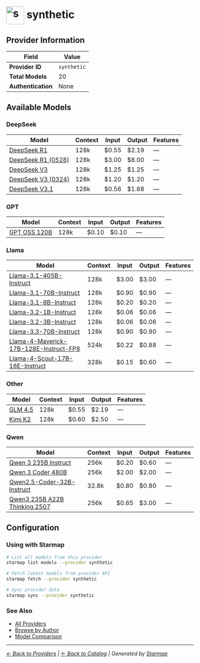 # <img src="https://raw.githubusercontent.com/agentstation/starmap/master/internal/embedded/catalog/providers/synthetic/logo.svg" alt="synthetic logo" width="48" height="48" style="vertical-align: middle;"> synthetic
  
## Provider Information
  
| Field | Value |
|---------|---------|
| **Provider ID** | `synthetic` |
| **Total Models** | 20 |
| **Authentication** | None |

  
## Available Models
  
### DeepSeek
  
| Model | Context | Input | Output | Features |
|---------|---------|---------|---------|---------|
| [DeepSeek R1](./models/deepseek-ai-deepseek-r1.md) | 128k | $0.55 | $2.19 | — |
| [DeepSeek R1 (0528)](./models/deepseek-ai-deepseek-r1-0528.md) | 128k | $3.00 | $8.00 | — |
| [DeepSeek V3](./models/deepseek-ai-deepseek-v3.md) | 128k | $1.25 | $1.25 | — |
| [DeepSeek V3 (0324)](./models/deepseek-ai-deepseek-v3-0324.md) | 128k | $1.20 | $1.20 | — |
| [DeepSeek V3.1](./models/deepseek-ai-deepseek-v3.1.md) | 128k | $0.56 | $1.68 | — |

  
### GPT
  
| Model | Context | Input | Output | Features |
|---------|---------|---------|---------|---------|
| [GPT OSS 120B](./models/openai-gpt-oss-120b.md) | 128k | $0.10 | $0.10 | — |

  
### Llama
  
| Model | Context | Input | Output | Features |
|---------|---------|---------|---------|---------|
| [Llama-3.1-405B-Instruct](./models/meta-llama-llama-3.1-405b-instruct.md) | 128k | $3.00 | $3.00 | — |
| [Llama-3.1-70B-Instruct](./models/meta-llama-llama-3.1-70b-instruct.md) | 128k | $0.90 | $0.90 | — |
| [Llama-3.1-8B-Instruct](./models/meta-llama-llama-3.1-8b-instruct.md) | 128k | $0.20 | $0.20 | — |
| [Llama-3.2-1B-Instruct](./models/meta-llama-llama-3.2-1b-instruct.md) | 128k | $0.06 | $0.06 | — |
| [Llama-3.2-3B-Instruct](./models/meta-llama-llama-3.2-3b-instruct.md) | 128k | $0.06 | $0.06 | — |
| [Llama-3.3-70B-Instruct](./models/meta-llama-llama-3.3-70b-instruct.md) | 128k | $0.90 | $0.90 | — |
| [Llama-4-Maverick-17B-128E-Instruct-FP8](./models/meta-llama-llama-4-maverick-17b-128e-instruct-fp8.md) | 524k | $0.22 | $0.88 | — |
| [Llama-4-Scout-17B-16E-Instruct](./models/meta-llama-llama-4-scout-17b-16e-instruct.md) | 328k | $0.15 | $0.60 | — |

  
### Other
  
| Model | Context | Input | Output | Features |
|---------|---------|---------|---------|---------|
| [GLM 4.5](./models/zai-org-glm-4.5.md) | 128k | $0.55 | $2.19 | — |
| [Kimi K2](./models/moonshotai-kimi-k2-instruct.md) | 128k | $0.60 | $2.50 | — |

  
### Qwen
  
| Model | Context | Input | Output | Features |
|---------|---------|---------|---------|---------|
| [Qwen 3 235B Instruct](./models/qwen-qwen-3-235b-a22b-instruct-2507.md) | 256k | $0.20 | $0.60 | — |
| [Qwen 3 Coder 480B](./models/qwen-qwen-3-coder-480b.md) | 256k | $2.00 | $2.00 | — |
| [Qwen2.5-Coder-32B-Instruct](./models/qwen-qwen2.5-coder-32b-instruct.md) | 32.8k | $0.80 | $0.80 | — |
| [Qwen3 235B A22B Thinking 2507](./models/qwen-qwen3-235b-a22b-thinking-2507.md) | 256k | $0.65 | $3.00 | — |

  
## Configuration
  
### Using with Starmap
  
```bash
# List all models from this provider
starmap list models --provider synthetic

# Fetch latest models from provider API
starmap fetch --provider synthetic

# Sync provider data
starmap sync --provider synthetic
```
  
### See Also

- [All Providers](../)
- [Browse by Author](../../authors/)
- [Model Comparison](../../models/)


  
---
_[← Back to Providers](../) | [← Back to Catalog](../../) | Generated by [Starmap](https://github.com/agentstation/starmap)_
